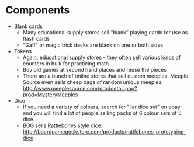 # Components

- Blank cards
  - Many educational supply stores sell "blank" playing cards for use as flash cards
  - "Gaff" or magic trick decks are blank on one or both sides
- Tokens
  - Again, educational supply stores - they often sell various kinds of counters in
    bulk for practicing math
  - Buy old games at second hand places and reuse the pieces
  - There are a bunch of online stores that sell custom meeples. Meeple Source even
    sells cheep bags of random unique meeples:
    http://www.meeplesource.com/proddetail.php?prod=MysteryMeeples
- Dice
  - If you need a variety of colours, search for "liar dice set" on ebay and you will
    find a lot of people selling packs of 6 colour sets of 5 dice.
  - BGG sells Rattlebones style dice:
    http://boardgamegeekstore.com/products/rattlebones-prototyping-dice